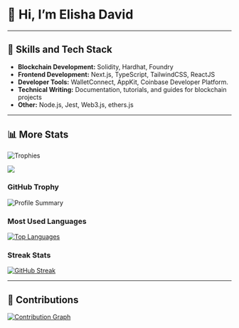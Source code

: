 # 👋 Hi, I’m Elisha David
---

## 🌟 Skills and Tech Stack
- **Blockchain Development:** Solidity, Hardhat, Foundry
- **Frontend Development:** Next.js, TypeScript, TailwindCSS, ReactJS
- **Developer Tools:** WalletConnect, AppKit, Coinbase Developer Platform.
- **Technical Writing:** Documentation, tutorials, and guides for blockchain projects
- **Other:** Node.js, Jest, Web3.js, ethers.js


---



## 📊 More Stats
   ![Trophies](https://github-profile-trophy.vercel.app/?username=Elishaokon13&theme=nord_dark)

![](https://komarev.com/ghpvc/?username=Elishaokon13&color=green) <br />

### GitHub Trophy
   ![Profile Summary](https://github-profile-summary-cards.vercel.app/api/cards/profile-details?username=Elishaokon13&theme=default)

### Most Used Languages
[![Top Languages](https://github-readme-stats.vercel.app/api/top-langs/?username=Elishaokon13&langs_count=5&theme=tokyonight&layout=compact)](https://github.com/Elishaokon13)

### Streak Stats
[![GitHub Streak](https://github-readme-streak-stats.herokuapp.com?user=Elishaokon13)](https://git.io/streak-stats)

---

## 📜 Contributions
[![Contribution Graph](https://github-readme-activity-graph.vercel.app/graph?username=Elishaokon13&theme=dracula)](https://github.com/Elishaokon13)

